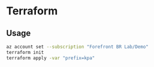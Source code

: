 # Terraform

## Usage

```sh
az account set --subscription "Forefront BR Lab/Demo"
terraform init
terraform apply -var "prefix=kpa"
```
